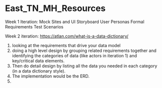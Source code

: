 # East_TN_MH_Resources

Week 1 Iteration:
Mock Sites and UI Storyboard
User Personas
Formal Requirements 
Test Scenarios 

Week 2 iteration:
https://atlan.com/what-is-a-data-dictionary/
1. looking at the requirements that drive your data model
2.  doing a high level design by grouping related requirements together and identifying the categories of data (like actors in iteration 1) and key/critical data elements.
3.  Then do detail design by listing all the data you needed in each category (in a data dictionary style).
4.  The implementation would be the ERD.
5.  
